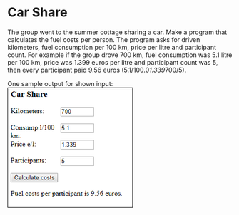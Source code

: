 # Car Share

The group went to the summer cottage sharing a car. Make a program that calculates the fuel costs per person. The program asks for driven kilometers, fuel consumption per 100 km, price per litre and participant count. For example if the group drove 700 km, fuel consumption was 5.1 litre per 100 km, price was 1.399 euros per litre and participant count was 5, then every participant paid 9.56 euros (5.1/100.0*1.339*700/5).

One sample output for shown input:
![car_share](./05%2010(1).png)